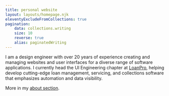 ```yaml
---
title: personal website
layout: layouts/homepage.njk
eleventyExcludeFromCollections: true
pagination:
    data: collections.writing
    size: 10
    reverse: true
    alias: paginatedWriting
---
```


I am a design engineer with over 20 years of experience creating and managing websites and user interfaces for a diverse range of software applications. I currently head the UI Engineering chapter at <a href="https://loanpro.io">LoanPro</a>, helping develop cutting-edge loan management, servicing, and collections software that emphasizes automation and data visibility.

More in my <a href="/about/">about section</a>.